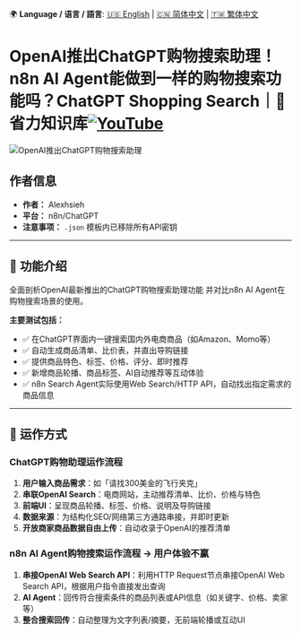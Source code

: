 🌍 **Language / 语言 / 語言**: [🇺🇸 English](./readme-en.md) | [🇨🇳 简体中文](./readme-cn.md) | [🇹🇼 繁体中文](./readme.md)

# OpenAI推出ChatGPT购物搜索助理！n8n AI Agent能做到一样的购物搜索功能吗？ChatGPT Shopping Search｜🧠 省力知识库[![YouTube](https://img.shields.io/badge/Watch%20on-YouTube-red?logo=youtube)](https://youtu.be/5pkLFXLQp6U)

![OpenAI推出ChatGPT购物搜索助理](https://github.com/qwedsazxc78/ai-automation-n8n/blob/main/n8n/21-n8n-shopping-search-agent/cover.png?raw=true)

## 作者信息

* **作者：** Alexhsieh
* **平台：** n8n/ChatGPT
* **注意事项：** `.json` 模板内已移除所有API密钥

---

## 📌 功能介绍

全面剖析OpenAI最新推出的ChatGPT购物搜索助理功能
并对比n8n AI Agent在购物搜索场景的使用。

**主要测试包括：**

* ✅ 在ChatGPT界面内一键搜索国内外电商商品（如Amazon、Momo等）
* ✅ 自动生成商品清单、比价表，并直出导购链接
* ✅ 提供商品特色、标签、价格、评分、即时推荐
* ✅ 新增商品轮播、商品标签、AI自动推荐等互动体验
* ✅ n8n Search Agent实际使用Web Search/HTTP API，自动找出指定需求的商品信息

---

## 🔧 运作方式

### ChatGPT购物助理运作流程

1. **用户输入商品需求**：如「请找300美金的飞行夹克」
2. **串联OpenAI Search**：电商网站，主动推荐清单、比价、价格与特色
3. **前端UI**：呈现商品轮播、标签、价格、说明及导购链接
4. **数据来源**：为结构化SEO/网络第三方通路串接，并即时更新
5. **开放商家商品数据自由上传**：自动收录于OpenAI的推荐清单

### n8n AI Agent购物搜索运作流程 -> 用户体验不赢

1. **串接OpenAI Web Search API**：利用HTTP Request节点串接OpenAI Web Search API，根据用户指令直接发出查询
2. **AI Agent**：回传符合搜索条件的商品列表或API信息（如关键字、价格、卖家等）
3. **整合搜索回传**：自动整理为文字列表/摘要，无前端轮播或互动UI